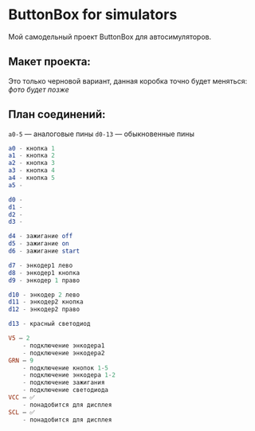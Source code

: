 # ButtonBox for simulators
Мой самодельный проект ButtonBox для автосимуляторов.

## Макет проекта:
Это только черновой вариант, данная коробка точно будет меняться:
*фото будет позже*

## План соединений:

`a0-5` — аналоговые пины
`d0-13` — обыкновенные пины

```elm
a0 - кнопка 1
a1 - кнопка 2
a2 - кнопка 3
a3 - кнопка 4
a4 - кнопка 5
a5 - 
```

```elm
d0 -
d1 -
d2 -
d3 -

d4 - зажигание off
d5 - зажигание on
d6 - зажигание start

d7 - энкодер1 лево
d8 - энкодер1 кнопка
d9 - энкодер 1 право

d10 - энкодер 2 лево
d11 - энкодер2 кнопка
d12 - энкодер2 право

d13 - красный светодиод
```

```elm
V5 — 2
    - подключение энкодера1
    - подключение энкодера2
GRN — 9
    - подключение кнопок 1-5
    - подключение энкодера 1-2
    - подключение зажигания 
    - подключение светодиода
VCC — ✅
    - понадобится для дисплея
SCL — ✅
    - понадобится для дисплея
```